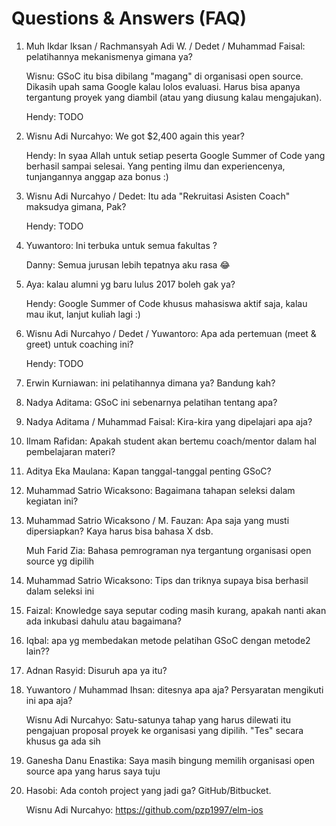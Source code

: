 # Questions & Answers (FAQ)

1. Muh Ikdar Iksan / Rachmansyah Adi W. / Dedet / Muhammad Faisal: pelatihannya mekanismenya gimana ya?

   Wisnu: GSoC itu bisa dibilang "magang" di organisasi open source. Dikasih upah sama Google kalau lolos evaluasi. Harus bisa apanya tergantung proyek yang diambil (atau yang diusung kalau mengajukan).
   
   Hendy: TODO

2. Wisnu Adi Nurcahyo: We got $2,400 again this year?

   Hendy: In syaa Allah untuk setiap peserta Google Summer of Code yang berhasil sampai selesai. Yang penting ilmu dan experiencenya, tunjangannya anggap aza bonus :)

3. Wisnu Adi Nurcahyo / Dedet: Itu ada "Rekruitasi Asisten Coach" maksudya gimana, Pak?

   Hendy: TODO
   
4. Yuwantoro: Ini terbuka untuk semua fakultas ?
   
   Danny: Semua jurusan lebih tepatnya aku rasa 😂

5. Aya: kalau alumni yg baru lulus 2017 boleh gak ya?

   Hendy: Google Summer of Code khusus mahasiswa aktif saja, kalau mau ikut, lanjut kuliah lagi :)

6. Wisnu Adi Nurcahyo / Dedet / Yuwantoro: Apa ada pertemuan (meet & greet) untuk coaching ini?

   Hendy: TODO
   
7. Erwin Kurniawan: ini pelatihannya dimana ya? Bandung kah?

8. Nadya Aditama: GSoC ini sebenarnya pelatihan tentang apa?

9. Nadya Aditama / Muhammad Faisal: Kira-kira yang dipelajari apa aja?

10. Ilmam Rafidan: Apakah student akan bertemu coach/mentor dalam hal pembelajaran materi?

11. Aditya Eka Maulana: Kapan tanggal-tanggal penting GSoC?

12. Muhammad Satrio Wicaksono: Bagaimana tahapan seleksi dalam kegiatan ini?

13. Muhammad Satrio Wicaksono / M. Fauzan: Apa saja yang musti dipersiapkan? Kaya harus bisa bahasa X dsb.

    Muh Farid Zia: Bahasa pemrograman nya tergantung organisasi open source yg dipilih
    
14. Muhammad Satrio Wicaksono: Tips dan triknya supaya bisa berhasil dalam seleksi ini

15. Faizal: Knowledge saya seputar coding masih kurang, apakah nanti akan ada inkubasi dahulu atau bagaimana?

16. Iqbal: apa yg membedakan metode pelatihan GSoC dengan metode2 lain?? 

17. Adnan Rasyid: Disuruh apa ya itu?

18. Yuwantoro / Muhammad Ihsan: ditesnya apa aja? Persyaratan mengikuti ini apa aja?

    Wisnu Adi Nurcahyo: Satu-satunya tahap yang harus dilewati itu pengajuan proposal proyek ke organisasi yang dipilih. "Tes" secara khusus ga ada sih

19. Ganesha Danu Enastika: Saya masih bingung memilih organisasi open source apa yang harus saya tuju

20. Hasobi: Ada contoh project yang jadi ga? GitHub/Bitbucket.

    Wisnu Adi Nurcahyo: https://github.com/pzp1997/elm-ios
